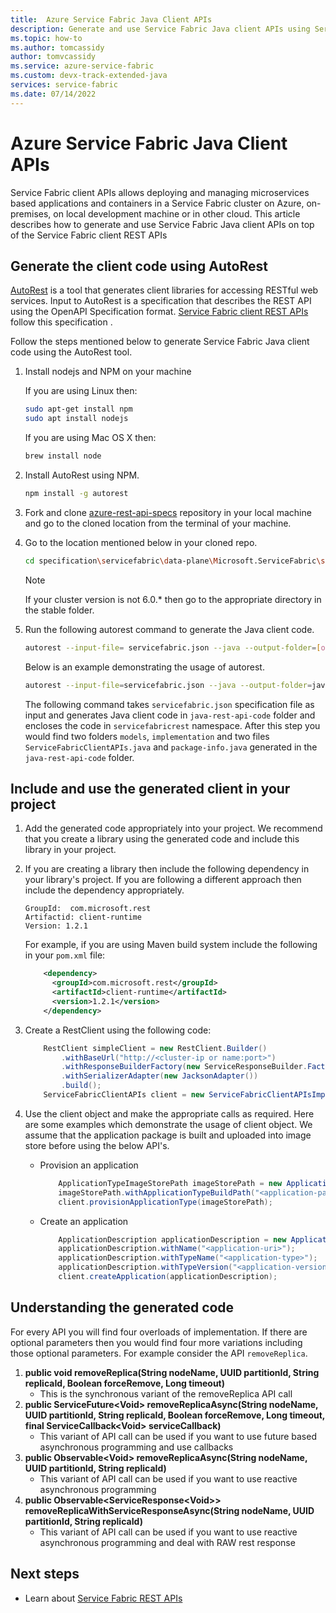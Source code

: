 ```yaml
---
title:  Azure Service Fabric Java Client APIs 
description: Generate and use Service Fabric Java client APIs using Service Fabric client REST API specification
ms.topic: how-to
ms.author: tomcassidy
author: tomvcassidy
ms.service: azure-service-fabric
ms.custom: devx-track-extended-java
services: service-fabric
ms.date: 07/14/2022
---
```


# Azure Service Fabric Java Client APIs

Service Fabric client APIs allows deploying and managing microservices based applications and containers in a Service Fabric cluster on Azure, on-premises, on local development machine or in other cloud. This article describes how to generate and use Service Fabric Java client APIs on top of the Service Fabric client REST APIs

## Generate the client code using AutoRest

[AutoRest](https://github.com/Azure/autorest) is a tool that generates client libraries for accessing RESTful web services. Input to AutoRest is a specification that describes the REST API using the OpenAPI Specification format. [Service Fabric client REST APIs](https://github.com/Azure/azure-rest-api-specs/tree/master/specification/servicefabric/data-plane) follow this specification .

Follow the steps mentioned below to generate Service Fabric Java client code using the AutoRest tool.

1. Install nodejs and NPM on your machine

    If you are using Linux then:
    ```bash
    sudo apt-get install npm
    sudo apt install nodejs
    ```
    If you are using Mac OS X then:
    ```bash
    brew install node
    ```

2. Install AutoRest using NPM.
    ```bash
    npm install -g autorest
    ```

3. Fork and clone [azure-rest-api-specs](https://github.com/Azure/azure-rest-api-specs)  repository in your local machine and go to the cloned location from the terminal of your machine.


4. Go to the location mentioned below in your cloned repo.
    ```bash
    cd specification\servicefabric\data-plane\Microsoft.ServiceFabric\stable\6.0
    ```

    > [!NOTE]
    > If your cluster version is not 6.0.* then go to the appropriate directory in the stable folder.

5. Run the following autorest command to generate the Java client code.

    ```bash
    autorest --input-file= servicefabric.json --java --output-folder=[output-folder-name] --namespace=[namespace-of-generated-client]
    ```

   Below is an example demonstrating the usage of autorest.

    ```bash
    autorest --input-file=servicefabric.json --java --output-folder=java-rest-api-code --namespace=servicefabricrest
    ```
   
   The following command takes ``servicefabric.json`` specification file as input and generates Java client code in ``java-rest-api-code`` folder and encloses the code in  ``servicefabricrest`` namespace. After this step you would find two folders ``models``, ``implementation`` and two files ``ServiceFabricClientAPIs.java`` and ``package-info.java`` generated in the ``java-rest-api-code`` folder.

## Include and use the generated client in your project

1. Add the generated code appropriately into your project. We recommend that you create a library using the generated code and include this library in your project.

2. If you are creating a library then include the following dependency in your library's project. If you are following a different approach then include the dependency appropriately.

    ```
    GroupId:  com.microsoft.rest
    Artifactid: client-runtime
    Version: 1.2.1
    ```

    For example, if you are using Maven build system include the following in your ``pom.xml`` file:

    ```xml
        <dependency>
          <groupId>com.microsoft.rest</groupId>
          <artifactId>client-runtime</artifactId>
          <version>1.2.1</version>
        </dependency>
    ```

3. Create a RestClient using the following code:

    ```java
        RestClient simpleClient = new RestClient.Builder()
            .withBaseUrl("http://<cluster-ip or name:port>")
            .withResponseBuilderFactory(new ServiceResponseBuilder.Factory())
            .withSerializerAdapter(new JacksonAdapter())
            .build();
        ServiceFabricClientAPIs client = new ServiceFabricClientAPIsImpl(simpleClient);
    ```

4. Use the client object and make the appropriate calls as required. Here are some examples which demonstrate the usage of client object. We assume that the application package is built and uploaded into image store before using the below API's.

    * Provision an application
    
        ```java
            ApplicationTypeImageStorePath imageStorePath = new ApplicationTypeImageStorePath();
            imageStorePath.withApplicationTypeBuildPath("<application-path-in-image-store>");
            client.provisionApplicationType(imageStorePath);
        ```

    * Create an application

        ```java
            ApplicationDescription applicationDescription = new ApplicationDescription();
            applicationDescription.withName("<application-uri>");
            applicationDescription.withTypeName("<application-type>");
            applicationDescription.withTypeVersion("<application-version>");
            client.createApplication(applicationDescription);
        ```

## Understanding the generated code

For every API you will find four overloads of implementation. If there are optional parameters then you would find four more variations including those optional parameters. For example consider the API ``removeReplica``.

1. **public void removeReplica(String nodeName, UUID partitionId, String replicaId, Boolean forceRemove, Long timeout)**
    * This is the synchronous variant of the removeReplica API call
2. **public ServiceFuture\<Void> removeReplicaAsync(String nodeName, UUID partitionId, String replicaId, Boolean forceRemove, Long timeout, final ServiceCallback\<Void> serviceCallback)**
    * This variant of API call can be used if you want to use future based asynchronous programming and use callbacks
3. **public Observable\<Void> removeReplicaAsync(String nodeName, UUID partitionId, String replicaId)**
    * This variant of API call can be used if you want to use reactive asynchronous programming
4. **public Observable\<ServiceResponse\<Void>> removeReplicaWithServiceResponseAsync(String nodeName, UUID partitionId, String replicaId)**
    * This variant of API call can be used if you want to use reactive asynchronous programming and deal with RAW rest response

## Next steps

* Learn about [Service Fabric REST APIs](/rest/api/servicefabric/)
